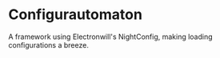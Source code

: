 # Configurautomaton
A framework using Electronwill's NightConfig, making loading configurations a breeze.
